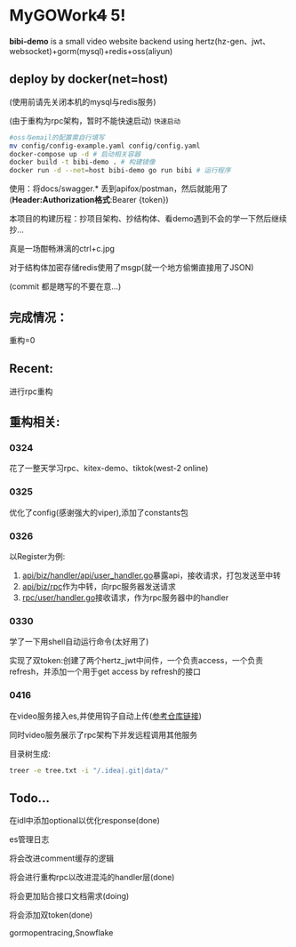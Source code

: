 # MyGOWork~~4~~ 5!

**bibi-demo** is a small video website backend using hertz(hz-gen、jwt、websocket)+gorm(mysql)+redis+oss(aliyun)

## deploy by docker(net=host)

(使用前请先关闭本机的mysql与redis服务)

(由于重构为rpc架构，暂时不能快速启动)
`快速启动`
```bash
#oss与email的配置需自行填写
mv config/config-example.yaml config/config.yaml
docker-compose up -d # 启动相关容器
docker build -t bibi-demo . # 构建镜像
docker run -d --net=host bibi-demo go run bibi # 运行程序
```

使用：将docs/swagger.* 丢到apifox/postman，然后就能用了(**Header:Authorization格式**:Bearer {token})

本项目的构建历程：抄项目架构、抄结构体、看demo遇到不会的学一下然后继续抄...

真是一场酣畅淋漓的ctrl+c.jpg

对于结构体加密存储redis使用了msgp(就一个地方偷懒直接用了JSON) 

(commit 都是瞎写的不要在意...)

## 完成情况：
重构=0


## Recent:

进行rpc重构


## 重构相关:
### 0324
花了一整天学习rpc、kitex-demo、tiktok(west-2 online)

### 0325
优化了config(感谢强大的viper),添加了constants包

### 0326
以Register为例:
1. [api/biz/handler/api/user_handler.go](api/biz/handler/api/user_handler.go)暴露api，接收请求，打包发送至中转
2. [api/biz/rpc](api/biz/rpc)作为中转，向rpc服务器发送请求
3. [rpc/user/handler.go](rpc/user/handler.go)接收请求，作为rpc服务器中的handler

### 0330
学了一下用shell自动运行命令(太好用了)

实现了双token:创建了两个hertz_jwt中间件，一个负责access，一个负责refresh，并添加一个用于get access by refresh的接口

### 0416

在video服务接入es,并使用钩子自动上传([参考仓库链接](https://github.com/CocaineCong/eslogrus))

同时video服务展示了rpc架构下并发远程调用其他服务

目录树生成:
```bash
treer -e tree.txt -i "/.idea|.git|data/"
```

## Todo...

在idl中添加optional以优化response(done)

es管理日志

将会改进comment缓存的逻辑

将会进行重构rpc以改进混沌的handler层(done)

将会更加贴合接口文档需求(doing)

将会添加双token(done)

gormopentracing,Snowflake